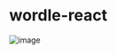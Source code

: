 # wordle-react

![image](https://user-images.githubusercontent.com/19801577/201555515-793c8ef9-9958-40b1-9a44-18374af55881.png)
